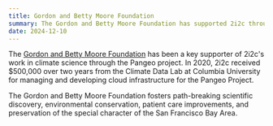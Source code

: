 ```yaml
---
title: Gordon and Betty Moore Foundation
summary: The Gordon and Betty Moore Foundation has supported 2i2c through the Pangeo Climate Data Lab, providing funding for cloud infrastructure development and climate science research.
date: 2024-12-10
---
```


The [Gordon and Betty Moore Foundation](https://www.moore.org/) has been a key supporter of 2i2c's work in climate science through the Pangeo project. In 2020, 2i2c received $500,000 over two years from the Climate Data Lab at Columbia University for managing and developing cloud infrastructure for the Pangeo Project.

The Gordon and Betty Moore Foundation fosters path-breaking scientific discovery, environmental conservation, patient care improvements, and preservation of the special character of the San Francisco Bay Area.